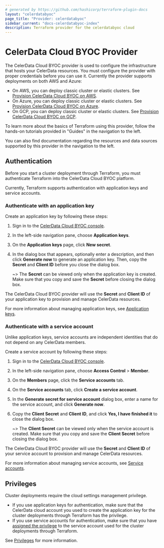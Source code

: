 ```yaml
---
# generated by https://github.com/hashicorp/terraform-plugin-docs
layout: "celerdatabyoc"
page_title: "Provider: celerdatabyoc"
sidebar_current: "docs-celerdatabyoc-index"
description: Terraform provider for the celerdatabyoc cloud
---
```


# CelerData Cloud BYOC Provider

The CelerData Cloud BYOC provider is used to configure the infrastructure that hosts your CelerData resources. You must configure the provider with proper credentials before you can use it. Currently the provider supports deployments on both AWS and Azure:

- On AWS, you can deploy classic cluster or elastic clusters. See [Provision CelerData Cloud BYOC on AWS](https://registry.terraform.io/providers/CelerData/celerdatabyoc/latest/docs/guides/aws_deployment_guide).
- On Azure, you can deploy classic cluster or elastic clusters. See [Provision CelerData Cloud BYOC on Azure](https://registry.terraform.io/providers/CelerData/celerdatabyoc/latest/docs/guides/azure_deployment_guide).
- On GCP, you can deploy classic cluster or elastic clusters. See [Provision CelerData Cloud BYOC on GCP](https://registry.terraform.io/providers/CelerData/celerdatabyoc/latest/docs/guides/gcp_deployment_guide).

To learn more about the basics of Terraform using this provider, follow the hands-on tutorials provided in "Guides" in the navigation to the left.

You can also find documentation regarding the resources and data sources supported by this provider in the navigation to the left.

## Authentication

Before you start a cluster deployment through Terraform, you must authenticate Terraform into the CelerData Cloud BYOC platform.

Currently, Terraform supports authentication with application keys and service accounts.

### Authenticate with an application key

Create an application key by following these steps:

1. Sign in to the [CelerData Cloud BYOC console](https://cloud.celerdata.com/login).

2. In the left-side navigation pane, choose **Application keys**.

3. On the **Application keys** page, click **New secret**.

4. In the dialog box that appears, optionally enter a description, and then click **Generate now** to generate an application key. Then, copy the **Secret** and **Client ID** before you close the dialog box.

   ~> The **Secret** can be viewed only when the application key is created. Make sure that you copy and save the **Secret** before closing the dialog box.

The CelerData Cloud BYOC provider will use the **Secret** and **Client ID** of your application key to provision and manage CelerData resources.

For more information about managing application keys, see [Application keys](https://docs.celerdata.com/BYOC/docs/security/application_keys/).

### Authenticate with a service account

Unlike application keys, service accounts are independent identities that do not depend on any CelerData members.

Create a service account by following these steps:

1. Sign in to the [CelerData Cloud BYOC console](https://cloud.celerdata.com/login).

2. In the left-side navigation pane, choose **Access Control** > **Member**.

3. On the **Members** page, click the **Service accounts** tab.

4. On the **Service accounts** tab, click **Create a service account**.

5. In the **Generate secret for service account** dialog box, enter a name for the service account, and click **Generate now**.

6. Copy the **Client Secret** and **Client ID**, and click **Yes, I have finished it** to close the dialog box.

   ~> The **Client Secret** can be viewed only when the service account is created. Make sure that you copy and save the **Client Secret** before closing the dialog box.

The CelerData Cloud BYOC provider will use the **Secret** and **Client ID** of your service account to provision and manage CelerData resources.

For more information about managing service accounts, see [Service accounts](https://docs.celerdata.com/BYOC/docs/security/service_accounts/).

## Privileges

Cluster deployments require the cloud settings management privilege.

- If you use application keys for authentication, make sure that the CelerData cloud account you used to create the application key for the cluster deployments through Terraform has the privilege.
- If you use service accounts for authentication, make sure that you have [assigned the privilege](https://docs.celerdata.com/BYOC/docs/security/service_accounts/#assign-roles-to-a-service-account) to the service account used for the cluster deployments through Terraform.

See [Privileges](https://docs.celerdata.com/BYOC/docs/security/cloud_access_control/cloud_access_control_overview/#privileges) for more information.
